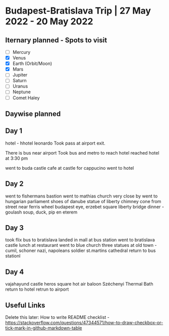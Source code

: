 # Budapest-Bratislava Trip | 27 May 2022 - 20 May 2022

## Iternary planned - Spots to visit
- [ ] Mercury
- [x] Venus
- [x] Earth (Orbit/Moon)
- [x] Mars
- [ ] Jupiter
- [ ] Saturn
- [ ] Uranus
- [ ] Neptune
- [ ] Comet Haley

## Daywise planned


## Day 1
hotel - hhotel leonardo
Took pass at airport exit.

There is bus near airport
Took bus and metro to reach hotel
reached hotel at 3:30 pm

went to buda castle
cafe at castle for cappucino
went to hotel


## Day 2
went to fishermans bastion
went to mathias church very close by
went to hungarian parliament
shoes of danube
statue of liberty
chimney cone from street near ferris wheel budapest eye, erzebet square
liberty bridge
dinner  - goulash soup, duck, pip en eterem



## Day 3
took flix bus to bratislava
landed in mall at bus station
went to  bratislava castle
lunch at restaurant
went to blue church
three statues at old town - cumil, schoner nazi, napoleans soldier 
st.martins cathedral
return to bus stationl


## Day 4
vajahayund castle 
heros square
hot air baloon
Széchenyi Thermal Bath
return to hotel 
retrun to airport


## Useful Links

Delete this later: How to write README checklist - https://stackoverflow.com/questions/47344571/how-to-draw-checkbox-or-tick-mark-in-github-markdown-table
